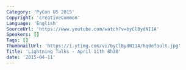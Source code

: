 ```yaml
---
Category: 'PyCon US 2015'
Copyright: 'creativeCommon'
Language: 'English'
SourceUrl: 'https://www.youtube.com/watch?v=byClBydNI1A'
Speakers: []
Tags: []
ThumbnailUrl: 'https://i.ytimg.com/vi/byClBydNI1A/hqdefault.jpg'
Title: 'Lightning Talks - April 11th 8h30'
date: '2015-04-11'
---
```



